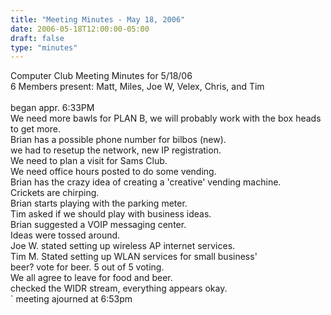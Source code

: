 ```yaml
---
title: "Meeting Minutes - May 18, 2006"
date: 2006-05-18T12:00:00-05:00
draft: false
type: "minutes"
---
```


Computer Club Meeting Minutes for 5/18/06<br>
6 Members present: Matt, Miles, Joe W, Velex, Chris, and Tim<br>
<br>
began appr. 6:33PM<br>
We need more bawls for PLAN B, we will probably work with the box heads to get more.<br>
Brian has a possible phone number for bilbos (new).<br>
we had to resetup the network, new IP registration.<br>
We need to plan a visit for Sams Club.<br>
We need office hours posted to do some vending.<br>
Brian has the crazy idea of creating a 'creative' vending machine.<br>
Crickets are chirping.<br>
Brian starts playing with the parking meter.<br>
Tim asked if we should play with business ideas.<br>
Brian suggested a VOIP messaging center.<br>
Ideas were tossed around.<br>
Joe W. stated setting up wireless AP internet services.<br>
Tim M. Stated setting up WLAN services for small business'<br>
beer? vote for beer. 5 out of 5 voting.<br>
We all agree to leave for food and beer.<br>
checked the WIDR stream, everything appears okay.<br>`
meeting ajourned at 6:53pm<br>
